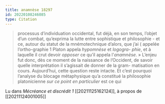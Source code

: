 ```yaml
---
title: anamnèse 18297
id: 20220108246085
type: Citation
---
```


> processus d’individuation occidental, fut déjà, en son temps, l’objet d’un combat, qu’exprima la lutte entre sophistique et philosophie - et ce, autour du statut de la mnémotechnique d’alors, que j’ai ( appelée l’ortho-graphie 1 Platon appela *hypomnèse* et *logogra- phie*, et à laquelle il crut devoir *opposer* ce qu’il appela l'*anamnèse*. » L’enjeu fut donc, dès ce moment de la naissance de l’Occident, de savoir quelle interprétation il s’agissait de donner de la gram- matisation en cours. Aujourd’hui, cette question reste intacte. Et c’est pourquoi l’analyse du blocage métaphysique qu’a constitué la philosophie platonicienne *sur ce point en particulier* est ce qui

Lu dans *Mécréance et discrédit 1* [[20211125162124]], à propos de [[20211124001005]]